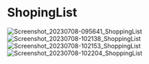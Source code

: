 # ShopingList
![Screenshot_20230708-095641_ShoppingList](https://github.com/SahibMobDev/ShopingList/assets/87577579/268eaad0-0480-421b-8912-aa4b02e4ddb2)
![Screenshot_20230708-102138_ShoppingList](https://github.com/SahibMobDev/ShopingList/assets/87577579/c3f47a99-7bad-462b-af89-0cf455a29df6)
![Screenshot_20230708-102153_ShoppingList](https://github.com/SahibMobDev/ShopingList/assets/87577579/3831d561-cffc-4382-9494-01e8fdb45a4d)
![Screenshot_20230708-102204_ShoppingList](https://github.com/SahibMobDev/ShopingList/assets/87577579/b60b1668-b204-4330-af8e-5f20db5aeab0)
